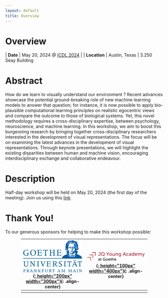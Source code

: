 ```yaml
---
layout: default
title: Overview
---
```


# Overview

| **Date** | May 20, 2024 @ [ICDL 2024](https://la.utexas.edu/users/dil/ICDL_Austin_2024) |
| **Location** | Austin, Texas | 3.250 Seay Building

# Abstract
 
How do we learn to visually understand our environment ? Recent advances showcase the potential ground-breaking role of new machine learning models to answer that question; for instance, it is now possible to apply bio-plausible computational learning principles on realistic egocentric views and compare the outcome to those of biological systems. Yet, this novel methodology requires a cross-disciplinary expertise, between psychology, neuroscience, and machine learning. In this workshop, we aim to boost this burgeoning research by bringing together cross-disciplinary researchers interested in the development of visual representations. The focus will be on examining the latest advances in the development of visual representations. Through keynote presentations, we will highlight the existing disparities between human and machine vision, encouraging interdisciplinary exchange and collaborative endeavour.

# Description

Half-day workshop will be held on May 20, 2024 (the first day of the meeting). 
Join us using this [link](https://uni-frankfurt.zoom-x.de/j/66714708374?pwd=Q0JLSVhuMUppam10TW5LN2NUY2RCQT09)

# Thank You!

To our generous sponsors for helping to make this workshop possible:

<div style="width:80%; margin: 0 auto">

| [![Goethe Universität](assets/images/sponsors/goethe_uni.png){: height="200px" width="300px"}](https://www.goethe-university-frankfurt.de/en){: .align-center} | [![JQ Young Academy](assets/images/sponsors/jqya_goethe.png){: height="100px" width="400px"}](https://www.jqya.de/){: .align-center} |
|:---:|:---:|
| | |

</div>
